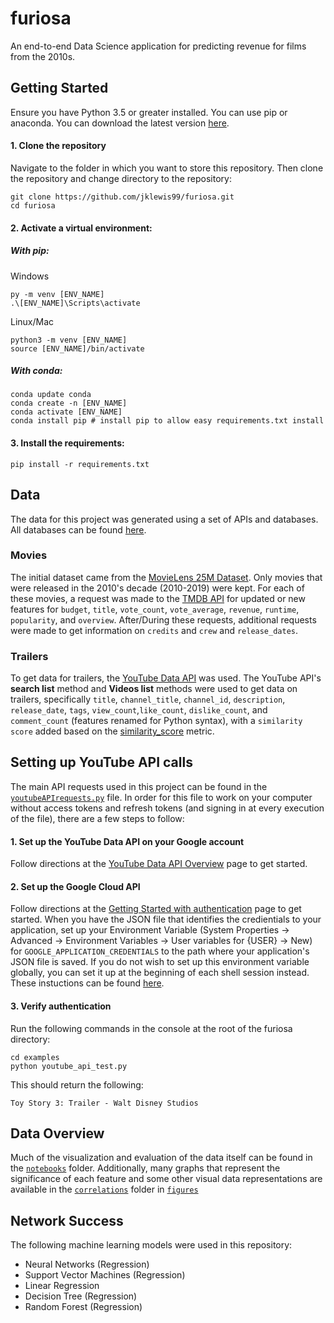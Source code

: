 # furiosa
An end-to-end Data Science application for predicting revenue for films from the 2010s.

## Getting Started
Ensure you have Python 3.5 or greater installed. You can use pip or anaconda. You can download the latest version [here](https://www.python.org/downloads/).
#### 1. Clone the repository
Navigate to the folder in which you want to store this repository. Then clone the repository and change directory to the repository:
```
git clone https://github.com/jklewis99/furiosa.git
cd furiosa
```
#### 2. Activate a virtual environment:

##### With pip:
Windows
```
py -m venv [ENV_NAME]
.\[ENV_NAME]\Scripts\activate
```
Linux/Mac
```
python3 -m venv [ENV_NAME]
source [ENV_NAME]/bin/activate
```

##### With conda:
```
conda update conda
conda create -n [ENV_NAME]
conda activate [ENV_NAME]
conda install pip # install pip to allow easy requirements.txt install
```
#### 3. Install the requirements:
```
pip install -r requirements.txt
```
## Data
The data for this project was generated using a set of APIs and databases. All databases can be found [here](/dbs).
### Movies
The initial dataset came from the [MovieLens 25M Dataset](https://grouplens.org/datasets/movielens/). Only movies that were released in the 2010's decade (2010-2019) were kept. For each of these movies, a request was made to the [TMDB API](https://developers.themoviedb.org/3) for updated or new features for `budget`, `title`, `vote_count`, `vote_average`, `revenue`, `runtime`, `popularity`, and `overview`. After/During these requests, additional requests were made to get information on `credits` and `crew` and `release_dates`. 

### Trailers
To get data for trailers, the [YouTube Data API](https://developers.google.com/youtube/v3) was used. The YouTube API's **search list** method and **Videos list** methods were used to get data on trailers, specifically `title`, `channel_title`, `channel_id`, `description`, `release_date`, `tags`, `view_count`,`like_count`, `dislike_count`, and `comment_count` (features renamed for Python syntax), with a `similarity score` added based on the [similarity_score](/similarity_score.py) metric.

## Setting up YouTube API calls
The main API requests used in this project can be found in the [`youtubeAPIrequests.py`](/youtubeAPIrequests.py) file. In order for this file to work on your computer without access tokens and refresh tokens (and signing in at every execution of the file), there are a few steps to follow:

#### 1. Set up the YouTube Data API on your Google account
Follow directions at the [YouTube Data API Overview](https://developers.google.com/youtube/v3/getting-started) page to get started.

#### 2. Set up the Google Cloud API
Follow directions at the [Getting Started with authentication](https://cloud.google.com/docs/authentication/getting-started) page to get started. When you have the JSON file that identifies the credientials to your application, set up your Environment Variable (System Properties -> Advanced -> Environment Variables -> User variables for {USER} -> New) for `GOOGLE_APPLICATION_CREDENTIALS` to the path where your application's JSON file is saved. If you do not wish to set up this environment variable globally, you can set it up at the beginning of each shell session instead. These instuctions can be found [here](https://cloud.google.com/docs/authentication/getting-started#setting_the_environment_variable).

#### 3. Verify authentication
Run the following commands in the console at the root of the furiosa directory:
```
cd examples
python youtube_api_test.py
```
This should return the following:
```
Toy Story 3: Trailer - Walt Disney Studios
```

## Data Overview
Much of the visualization and evaluation of the data itself can be found in the [`notebooks`](/notebooks) folder. Additionally, many graphs that represent the significance of each feature and some other visual data representations are available in the [`correlations`](/figures/correlations) folder in [`figures`](/figures)

## Network Success
The following machine learning models were used in this repository:
- Neural Networks (Regression)
- Support Vector Machines (Regression)
- Linear Regression
- Decision Tree (Regression)
- Random Forest (Regression)